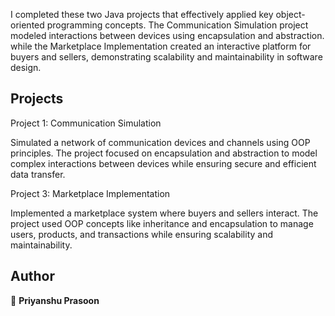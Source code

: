 I completed these two Java projects that effectively applied key object-oriented programming concepts. The Communication Simulation project modeled interactions between devices using encapsulation and abstraction.  while the Marketplace Implementation created an interactive platform for buyers and sellers, demonstrating scalability and maintainability in software design.

## Projects

Project 1: Communication Simulation

Simulated a network of communication devices and channels using OOP principles. The project focused on encapsulation and abstraction to model complex interactions between devices while ensuring secure and efficient data transfer.

Project 3: Marketplace Implementation

Implemented a marketplace system where buyers and sellers interact. The project used OOP concepts like inheritance and encapsulation to manage users, products, and transactions while ensuring scalability and maintainability.


## Author

👤 **Priyanshu Prasoon**

